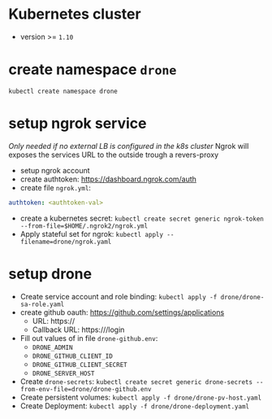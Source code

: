 
# Kubernetes cluster
* version >= `1.10`

# create namespace `drone`

    kubectl create namespace drone

# setup ngrok service
*Only needed if no external LB is configured in the k8s cluster*
Ngrok will exposes the services URL to the outside trough a revers-proxy

* setup ngrok account
* create authtoken: https://dashboard.ngrok.com/auth
* create file `ngrok.yml`:
```yaml
authtoken: <authtoken-val>
```
* create a kubernetes secret: `kubectl create secret generic ngrok-token --from-file=$HOME/.ngrok2/ngrok.yml`
* Apply stateful set for ngrok: `kubectl apply --filename=drone/ngrok.yaml`

# setup drone
* Create service account and role binding: `kubectl apply -f drone/drone-sa-role.yaml `
* create github oauth: https://github.com/settings/applications
  * URL: https://<ngrok-server>
  * Callback URL: https://<ngrok-server>/login
* Fill out values of in file `drone-github.env`:
  * `DRONE_ADMIN`
  * `DRONE_GITHUB_CLIENT_ID`
  * `DRONE_GITHUB_CLIENT_SECRET` 
  * `DRONE_SERVER_HOST`    
* Create `drone-secrets`: `kubectl create secret generic drone-secrets --from-env-file=drone/drone-github.env`
* Create persistent volumes: `kubectl apply -f drone/drone-pv-host.yaml`
* Create Deployment: `kubectl apply -f drone/drone-deployment.yaml`
